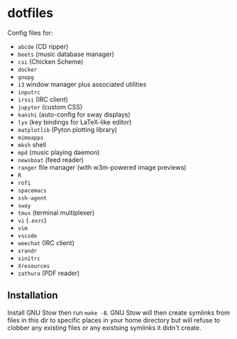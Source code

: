 # dotfiles

Config files for:

* `abcde` (CD ripper)
* `beets` (music database manager)
* `csi` (Chicken Scheme)
* `docker`
* `gnupg`
* `i3` window manager plus associated utilities
* `inputrc`
* `irssi` (IRC client)
* `jupyter` (custom CSS)
* `kanshi` (auto-config for sway displays)
* `lyx` (key bindings for LaTeX-like editor)
* `matplotlib` (Pyton plotting library)
* `mimeapps`
* `mksh` shell
* `mpd` (music playing daemon)
* `newsboat` (feed reader)
* `ranger` file manager (with w3m-powered image previews)
* `R`
* `rofi`
* `spacemacs`
* `ssh-agent`
* `sway`
* `tmux` (terminal multiplexer)
* `vi` (`.exrc`)
* `vim`
* `vscode`
* `weechat` (IRC client)
* `xrandr`
* `xinitrc`
* `Xresources`
* `zathura` (PDF reader)

## Installation

Install GNU Stow then run `make -B`. 
GNU Stow will then create symlinks from files in this dir to specific places in your home directory 
but will refuse to clobber any existing files or any existsing symlinks it didn't create.
